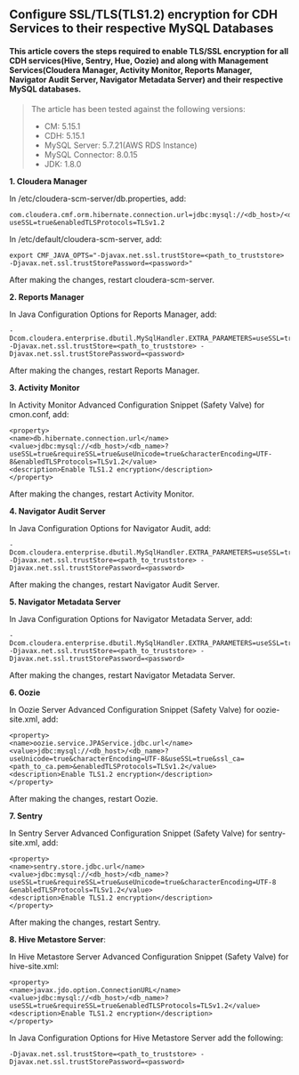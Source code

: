 ## Configure SSL/TLS(TLS1.2) encryption for CDH Services to their respective MySQL Databases

#### This article covers the steps required to enable TLS/SSL encryption for all CDH services(Hive, Sentry, Hue, Oozie) and along with Management Services(Cloudera Manager, Activity Monitor, Reports Manager, Navigator Audit Server, Navigator Metadata Server) and their respective MySQL databases. 


> The article has been tested against the following versions:
> * CM: 5.15.1
> * CDH: 5.15.1
> * MySQL Server: 5.7.21(AWS RDS Instance)
> * MySQL Connector: 8.0.15
> * JDK: 1.8.0

**1. Cloudera Manager**

In /etc/cloudera-scm-server/db.properties, add:
```
com.cloudera.cmf.orm.hibernate.connection.url=jdbc:mysql://<db_host>/<db_name>?useSSL=true&enabledTLSProtocols=TLSv1.2
```
In /etc/default/cloudera-scm-server, add: 
```
export CMF_JAVA_OPTS="-Djavax.net.ssl.trustStore=<path_to_truststore> -Djavax.net.ssl.trustStorePassword=<password>"
```
After making the changes, restart cloudera-scm-server.

**2. Reports Manager**

In Java Configuration Options for Reports Manager, add:
```
-Dcom.cloudera.enterprise.dbutil.MySqlHandler.EXTRA_PARAMETERS=useSSL=true&requireSSL&enabledTLSProtocols=TLSv1.2
-Djavax.net.ssl.trustStore=<path_to_truststore> -Djavax.net.ssl.trustStorePassword=<password>
```
After making the changes, restart Reports Manager.

**3. Activity Monitor**

In Activity Monitor Advanced Configuration Snippet (Safety Valve) for cmon.conf, add: 
```
<property> 
<name>db.hibernate.connection.url</name> 
<value>jdbc:mysql://<db_host>/<db_name>?useSSL=true&requireSSL=true&useUnicode=true&characterEncoding=UTF-8&enabledTLSProtocols=TLSv1.2</value>
<description>Enable TLS1.2 encryption</description>
</property>
```

After making the changes, restart Activity Monitor.

**4. Navigator Audit Server**

In Java Configuration Options for Navigator Audit, add:
```
-Dcom.cloudera.enterprise.dbutil.MySqlHandler.EXTRA_PARAMETERS=useSSL=true&requireSSL&enabledTLSProtocols=TLSv1.2
-Djavax.net.ssl.trustStore=<path_to_truststore> -Djavax.net.ssl.trustStorePassword=<password>
```

After making the changes, restart Navigator Audit Server. 

**5. Navigator Metadata Server**

In Java Configuration Options for Navigator Metadata Server, add:
```
-Dcom.cloudera.enterprise.dbutil.MySqlHandler.EXTRA_PARAMETERS=useSSL=true&requireSSL&enabledTLSProtocols=TLSv1.2
-Djavax.net.ssl.trustStore=<path_to_truststore> -Djavax.net.ssl.trustStorePassword=<password>
```

After making the changes, restart Navigator Metadata Server. 

**6. Oozie**

In Oozie Server Advanced Configuration Snippet (Safety Valve) for oozie-site.xml, add:
```
<property> 
<name>oozie.service.JPAService.jdbc.url</name> 
<value>jdbc:mysql://<db_host>/<db_name>?useUnicode=true&characterEncoding=UTF-8&useSSL=true&ssl_ca=<path_to_ca.pem>&enabledTLSProtocols=TLSv1.2</value>
<description>Enable TLS1.2 encryption</description>
</property> 
```
After making the changes, restart Oozie. 

**7. Sentry**

In Sentry Server Advanced Configuration Snippet (Safety Valve) for sentry-site.xml, add:
```
<property> 
<name>sentry.store.jdbc.url</name> 
<value>jdbc:mysql://<db_host>/<db_name>?useSSL=true&requireSSL=true&useUnicode=true&characterEncoding=UTF-8 &enabledTLSProtocols=TLSv1.2</value>
<description>Enable TLS1.2 encryption</description>
</property> 
```
After making the changes, restart Sentry. 

**8. Hive Metastore Server**: 

In Hive Metastore Server Advanced Configuration Snippet (Safety Valve) for hive-site.xml:
```
<property>
<name>javax.jdo.option.ConnectionURL</name>
<value>jdbc:mysql://<db_host>/<db_name>?useSSL=true&requireSSL=true&enabledTLSProtocols=TLSv1.2</value>
<description>Enable TLS1.2 encryption</description>
</property> 
```

In Java Configuration Options for Hive Metastore Server add the following:
```
-Djavax.net.ssl.trustStore=<path_to_truststore> -Djavax.net.ssl.trustStorePassword=<password>
```

